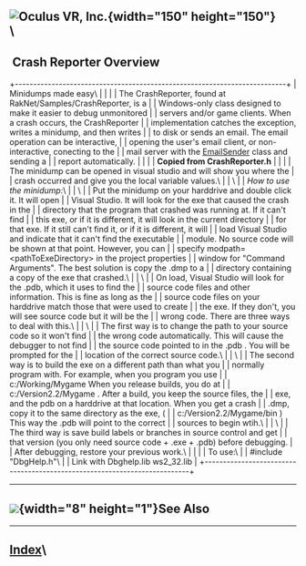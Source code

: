 <span style="background-color: rgb(255, 255, 255);">![Oculus VR,
Inc.](RakNet_Icon_Final-copy.jpg){width="150" height="150"}</span>\
\
  --------------------------
   Crash Reporter Overview
  --------------------------

+--------------------------------------------------------------------------+
| <span class="RakNetBlueHeader">Minidumps made easy</span>\               |
|                                                                          |
| The CrashReporter, found at RakNet/Samples/CrashReporter, is a           |
| Windows-only class designed to make it easier to debug unmonitored       |
| servers and/or game clients. When a crash occurs, the CrashReporter      |
| implementation catches the exception, writes a minidump, and then writes |
| to disk or sends an email. The email operation can be interactive,       |
| opening the user's email client, or non-interactive, conecting to the    |
| mail server with the [EmailSender](emailsender.html) class and sending a |
| report automatically.                                                    |
|                                                                          |
| **Copied from CrashReporter.h**                                          |
|                                                                          |
| The minidump can be opened in visual studio and will show you where the  |
| crash occurred and give you the local variable values.\                  |
| \                                                                        |
| *How to use the minidump:*\                                              |
| \                                                                        |
| Put the minidump on your harddrive and double click it. It will open     |
| Visual Studio. It will look for the exe that caused the crash in the     |
| directory that the program that crashed was running at. If it can't find |
| this exe, or if it is different, it will look in the current directory   |
| for that exe. If it still can't find it, or if it is different, it will  |
| load Visual Studio and indicate that it can't find the executable        |
| module. No source code will be shown at that point. However, you can     |
| specify modpath=&lt;pathToExeDirectory&gt; in the project properties     |
| window for "Command Arguments". The best solution is copy the .dmp to a  |
| directory containing a copy of the exe that crashed.\                    |
| \                                                                        |
| On load, Visual Studio will look for the .pdb, which it uses to find the |
| source code files and other information. This is fine as long as the     |
| source code files on your harddrive match those that were used to create |
| the exe. If they don't, you will see source code but it will be the      |
| wrong code. There are three ways to deal with this.\                     |
| \                                                                        |
| The first way is to change the path to your source code so it won't find |
| the wrong code automatically. This will cause the debugger to not find   |
| the source code pointed to in the .pdb . You will be prompted for the    |
| location of the correct source code.\                                    |
| \                                                                        |
| The second way is to build the exe on a different path than what you     |
| normally program with. For example, when you program you use             |
| c:/Working/Mygame When you release builds, you do at                     |
| c:/Version2.2/Mygame . After a build, you keep the source files, the     |
| exe, and the pdb on a harddrive at that location. When you get a crash   |
| .dmp, copy it to the same directory as the exe, (                        |
| c:/Version2.2/Mygame/bin ) This way the .pdb will point to the correct   |
| sources to begin wtih.\                                                  |
| \                                                                        |
| The third way is save build labels or branches in source control and get |
| that version (you only need source code + .exe + .pdb) before debugging. |
| After debugging, restore your previous work.\                            |
|                                                                          |
| To use:\                                                                 |
| \#include "DbgHelp.h"\                                                   |
| Link with Dbghelp.lib ws2\_32.lib                                        |
+--------------------------------------------------------------------------+

  -----------------------------------------------
  ![](spacer.gif){width="8" height="1"}See Also
  -----------------------------------------------

  ----------------------
  [Index](index.html)\
  ----------------------


